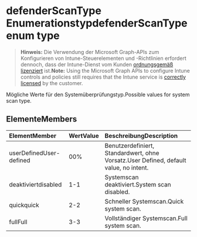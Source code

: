 # <a name="defenderscantype-enum-type"></a><span data-ttu-id="f2be2-101">defenderScanType Enumerationstyp</span><span class="sxs-lookup"><span data-stu-id="f2be2-101">defenderScanType enum type</span></span>

> <span data-ttu-id="f2be2-102">**Hinweis:** Die Verwendung der Microsoft Graph-APIs zum Konfigurieren von Intune-Steuerelementen und -Richtlinien erfordert dennoch, dass der Intune-Dienst vom Kunden [ordnungsgemäß lizenziert](https://go.microsoft.com/fwlink/?linkid=839381) ist.</span><span class="sxs-lookup"><span data-stu-id="f2be2-102">**Note:** Using the Microsoft Graph APIs to configure Intune controls and policies still requires that the Intune service is [correctly licensed](https://go.microsoft.com/fwlink/?linkid=839381) by the customer.</span></span>

<span data-ttu-id="f2be2-103">Mögliche Werte für den Systemüberprüfungstyp.</span><span class="sxs-lookup"><span data-stu-id="f2be2-103">Possible values for system scan type.</span></span>
## <a name="members"></a><span data-ttu-id="f2be2-104">Elemente</span><span class="sxs-lookup"><span data-stu-id="f2be2-104">Members</span></span>
|<span data-ttu-id="f2be2-105">Element</span><span class="sxs-lookup"><span data-stu-id="f2be2-105">Member</span></span>|<span data-ttu-id="f2be2-106">Wert</span><span class="sxs-lookup"><span data-stu-id="f2be2-106">Value</span></span>|<span data-ttu-id="f2be2-107">Beschreibung</span><span class="sxs-lookup"><span data-stu-id="f2be2-107">Description</span></span>|
|:---|:---|:---|
|<span data-ttu-id="f2be2-108">userDefined</span><span class="sxs-lookup"><span data-stu-id="f2be2-108">User-defined</span></span>|<span data-ttu-id="f2be2-109">0</span><span class="sxs-lookup"><span data-stu-id="f2be2-109">0%</span></span>|<span data-ttu-id="f2be2-110">Benutzerdefiniert, Standardwert, ohne Vorsatz.</span><span class="sxs-lookup"><span data-stu-id="f2be2-110">User Defined, default value, no intent.</span></span>|
|<span data-ttu-id="f2be2-111">deaktiviert</span><span class="sxs-lookup"><span data-stu-id="f2be2-111">disabled</span></span>|<span data-ttu-id="f2be2-112">1</span><span class="sxs-lookup"><span data-stu-id="f2be2-112">-1</span></span>|<span data-ttu-id="f2be2-113">Systemscan deaktiviert.</span><span class="sxs-lookup"><span data-stu-id="f2be2-113">System scan disabled.</span></span>|
|<span data-ttu-id="f2be2-114">quick</span><span class="sxs-lookup"><span data-stu-id="f2be2-114">quick</span></span>|<span data-ttu-id="f2be2-115">2</span><span class="sxs-lookup"><span data-stu-id="f2be2-115">-2</span></span>|<span data-ttu-id="f2be2-116">Schneller Systemscan.</span><span class="sxs-lookup"><span data-stu-id="f2be2-116">Quick system scan.</span></span>|
|<span data-ttu-id="f2be2-117">full</span><span class="sxs-lookup"><span data-stu-id="f2be2-117">Full</span></span>|<span data-ttu-id="f2be2-118">3</span><span class="sxs-lookup"><span data-stu-id="f2be2-118">-3</span></span>|<span data-ttu-id="f2be2-119">Vollständiger Systemscan.</span><span class="sxs-lookup"><span data-stu-id="f2be2-119">Full system scan.</span></span>|








